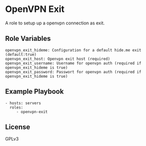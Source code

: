 OpenVPN Exit
============

A role to setup up a openvpn connection as exit.



Role Variables
--------------
    openvpn_exit_hideme: Configuration for a default hide.me exit (default:true)
    openvpn_exit_host: Openvpn exit host (required)
    openvpn_exit_username: Username for openvpn auth (required if openvpn_exit_hideme is true)
    openvpn_exit_password: Passwort for openvpn auth (required if openvpn_exit_hideme is true)


Example Playbook
----------------

    - hosts: servers
      roles:
         - openvpn-exit

License
-------

GPLv3
